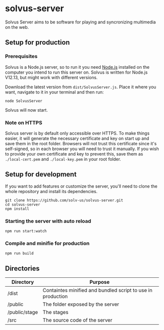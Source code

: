 # solvus-server
Solvus Server aims to be software for playing and syncronizing multimedia on the web. 

## Setup for production
### Prerequisites
Solvus is a Node.js server, so to run it you need [Node.js](https://nodejs.org/en/) installed on the computer you intend to run this server on. Solvus is written for Node.js V12.13, but might work with different versions.

Download the latest version from ```dist/SolvusServer.js```. Place it where you want, navigate to it in your terminal and then run:
```
node SolvusServer
```

Solvus will now start.

###

### Note on HTTPS
Solvus server is by default only accessible over HTTPS. To make things easier, it will generate the necessary certificate and key on start up and save them in the root folder. Browsers will not trust this certificate since it's self-signed, so in each browser you will need to trust it manually. If you wish to provide your own certificate and key to prevent this, save them as ```./local-cert.pem``` and ```./local-key.pem``` in your root folder.



## Setup for development
If you want to add features or customize the server, you'll need to clone the whole repository and install its dependencies.

```
git clone https://github.com/solv-us/solvus-server.git
cd solvus-server
npm install
```

### Starting the server with auto reload
```
npm run start:watch
```

### Compile and minifie for production
```
npm run build
```

## Directories

| Directory         | Purpose                                                              |
|-------------------|----------------------------------------------------------------------|
| /dist             | Containtes minified and bundled script to use in production |
| /public           | The folder exposed by the server                                     |
| /public/stage     | The stages                                                           |
| /src              | The source code of the server                                        |